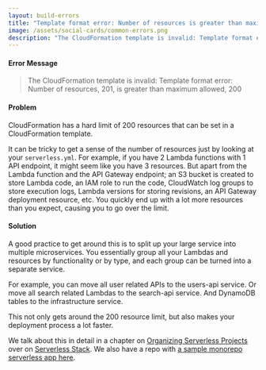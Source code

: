 ```yaml
---
layout: build-errors
title: "Template format error: Number of resources is greater than maximum allowed"
image: /assets/social-cards/common-errors.png
description: "The CloudFormation template is invalid: Template format error: Number of resources, 201, is greater than maximum allowed, 200"
---
```


#### Error Message

> The CloudFormation template is invalid: Template format error: Number of resources, 201, is greater than maximum allowed, 200


#### Problem

CloudFormation has a hard limit of 200 resources that can be set in a CloudFormation template.

It can be tricky to get a sense of the number of resources just by looking at your `serverless.yml`. For example, if you have 2 Lambda functions with 1 API endpoint, it might seem like you have 3 resources. But apart from the Lambda function and the API Gateway endpoint; an S3 bucket is created to store Lambda code, an IAM role to run the code, CloudWatch log groups to store execution logs, Lambda versions for storing revisions, an API Gateway deployment resource, etc. You quickly end up with a lot more resources than you expect, causing you to go over the limit.

#### Solution

A good practice to get around this is to split up your large service into multiple microservices. You essentially group all your Lambdas and resources by functionality or by type, and each group can be turned into a separate service.

For example, you can move all user related APIs to the users-api service. Or move all search related Lambdas to the search-api service. And DynamoDB tables to the infrastructure service.

This not only gets around the 200 resource limit, but also makes your deployment process a lot faster.

We talk about this in detail in a chapter on [Organizing Serverless Projects](https://serverless-stack.com/chapters/organizing-serverless-projects.html) over on [Serverless Stack](https://serverless-stack.com). We also have a repo with [a sample monorepo serverless app here](https://github.com/AnomalyInnovations/serverless-stack-demo-mono-api).
